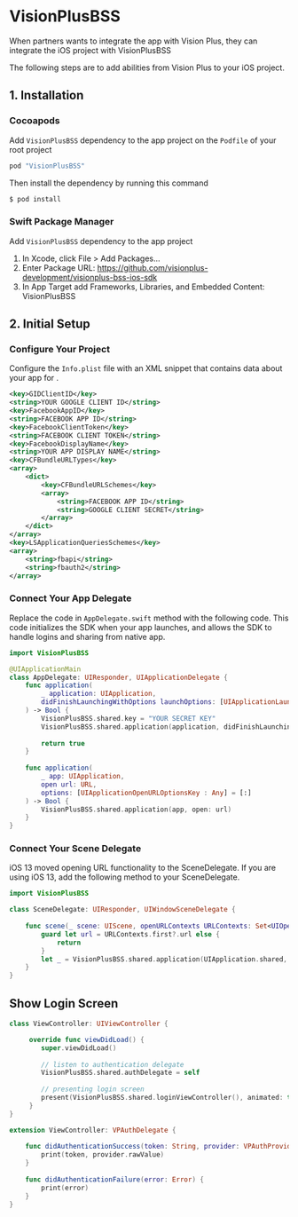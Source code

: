 # VisionPlusBSS

When partners wants to integrate the app with Vision Plus, they can integrate the iOS project with VisionPlusBSS

The following steps are to add abilities from Vision Plus to your iOS project.

## 1. Installation

### Cocoapods

Add `VisionPlusBSS` dependency to the app project on the `Podfile` of your root project

``` bash
pod "VisionPlusBSS"
```

Then install the dependency by running this command

``` bash
$ pod install
```

### Swift Package Manager

Add `VisionPlusBSS` dependency to the app project
1. In Xcode, click File > Add Packages...
2. Enter Package URL: https://github.com/visionplus-development/visionplus-bss-ios-sdk
3. In App Target add Frameworks, Libraries, and Embedded Content: VisionPlusBSS

## 2. Initial Setup

### Configure Your Project

 Configure the `Info.plist` file with an XML snippet that contains data about your app for . 

``` xml
<key>GIDClientID</key>
<string>YOUR GOOGLE CLIENT ID</string>
<key>FacebookAppID</key>
<string>FACEBOOK APP ID</string>
<key>FacebookClientToken</key>
<string>FACEBOOK CLIENT TOKEN</string>
<key>FacebookDisplayName</key>
<string>YOUR APP DISPLAY NAME</string>
<key>CFBundleURLTypes</key>
<array>
    <dict>
        <key>CFBundleURLSchemes</key>
        <array>
            <string>FACEBOOK APP ID</string>
            <string>GOOGLE CLIENT SECRET</string>
        </array>
    </dict>
</array>
<key>LSApplicationQueriesSchemes</key>
<array>
    <string>fbapi</string>
    <string>fbauth2</string>
</array>
```

### Connect Your App Delegate

Replace the code in `AppDelegate.swift` method with the following code. This code initializes the SDK when your app launches, and allows the SDK to handle logins and sharing from native app.

``` swift
import VisionPlusBSS

@UIApplicationMain
class AppDelegate: UIResponder, UIApplicationDelegate {
    func application(
        _ application: UIApplication,
        didFinishLaunchingWithOptions launchOptions: [UIApplicationLaunchOptionsKey: Any]?
    ) -> Bool {
        VisionPlusBSS.shared.key = "YOUR SECRET KEY"
        VisionPlusBSS.shared.application(application, didFinishLaunchingWithOptions: launchOptions)
        
        return true
    }
    
    func application(
        _ app: UIApplication,
        open url: URL,
        options: [UIApplicationOpenURLOptionsKey : Any] = [:]
    ) -> Bool {
        VisionPlusBSS.shared.application(app, open: url)
    }
}
```

### Connect Your Scene Delegate

iOS 13 moved opening URL functionality to the SceneDelegate. If you are using iOS 13, add the following method to your SceneDelegate.

``` swift
import VisionPlusBSS

class SceneDelegate: UIResponder, UIWindowSceneDelegate {
    
    func scene(_ scene: UIScene, openURLContexts URLContexts: Set<UIOpenURLContext>) {
        guard let url = URLContexts.first?.url else {
            return
        }
        let _ = VisionPlusBSS.shared.application(UIApplication.shared, open: url)
    }
}
```

## Show Login Screen

``` swift
class ViewController: UIViewController {

     override func viewDidLoad() {
        super.viewDidLoad()
        
        // listen to authentication delegate
        VisionPlusBSS.shared.authDelegate = self
        
        // presenting login screen
        present(VisionPlusBSS.shared.loginViewController(), animated: true)
     }
}

extension ViewController: VPAuthDelegate {
    
    func didAuthenticationSuccess(token: String, provider: VPAuthProvider) {
        print(token, provider.rawValue)
    }
    
    func didAuthenticationFailure(error: Error) {
        print(error)
    }
}
```
